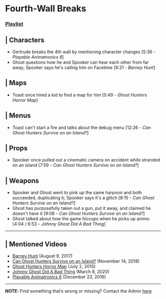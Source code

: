 # Fourth-Wall Breaks
### [Playlist](https://www.youtube.com/watch?v=SG_PYcWT79c&list=PLwljWXtmIKiR3ZZ8b7OdBLZmdZcBss4rN)


## | Characters
- Gertrude breaks the 4th wall by mentioning character changes \[5:36 - *Playable Animatronics 8*]
- Ghost questions how he and Spooker can hear each other from far away; Spooker says he's calling him on Facetime \[8:21 - *Barney Hunt*]

## | Maps
- Toast once hired a kid to find a map for him \[5:49 - *Ghost Hunters Horror Map*]

## | Menus
- Toast can't start a fire and talks about the debug menu \[12:26 - *Can Ghost Hunters Survive on an Island?*]

## | Props
- Spooker once pulled out a cinematic camera on accident while stranded on an island \[7:59 - *Can Ghost Hunters Survive on an Island?*]

## | Weapons
- Spooker and Ghost went to pink up the same harpoon and both succeeded, duplicating it; Spooker says it's a glitch \[8:15 - *Can Ghost Hunters Survive on an Island?*]
- Ghost has purposefully taken out a gun, put it away, and claimed he doesn't have it \[9:08 - *Can Ghost Hunters Survive on an Island?*]
- Ghost talked about how the game hiccups when he picks up ammo \[4:04 / 6:53 - *Johnny Ghost Did A Bad Thing*]

----

## | Mentioned Videos
- [Barney Hunt](https://youtu.be/Zp4_x_GDMjE) \(August 9, 2017)
- [Can Ghost Hunters Survive on an Island?](https://www.youtube.com/watch?v=xW4E8DGLAbM) \(November 14, 2018)
- [Ghost Hunters Horror Map](https://youtu.be/oA9jS2ArUk0) \(July 2, 2015)
- [Johnny Ghost Did A Bad Thing](https://www.youtube.com/watch?v=e94uIredEVM) \(March 8, 2020)
- [Playable Animatronics 8](https://youtu.be/KByoXkGBzWo) \(December 23, 2016)

----

**NOTE:** Find something that’s wrong or missing? Contact the Admin [here](../chapter_2.md)